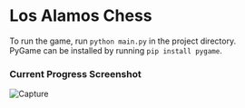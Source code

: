 # Los Alamos Chess
To run the game, run ```python main.py``` in the project directory.</br>
PyGame can be installed by running ```pip install pygame```.

### Current Progress Screenshot
![Capture](https://github.com/user-attachments/assets/77a5ac30-0182-4729-b0a7-c127c406be1d)
